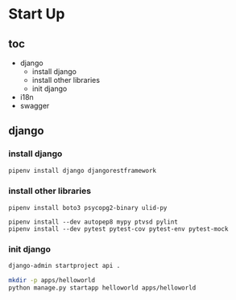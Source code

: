 # Start Up

## toc

- django
  - install django
  - install other libraries
  - init django
- i18n
- swagger

## django

### install django

```sh
pipenv install django djangorestframework
```

### install other libraries

```sdh
pipenv install boto3 psycopg2-binary ulid-py

pipenv install --dev autopep8 mypy ptvsd pylint
pipenv install --dev pytest pytest-cov pytest-env pytest-mock
```

### init django

```sh
django-admin startproject api .

mkdir -p apps/helloworld
python manage.py startapp helloworld apps/helloworld
```
